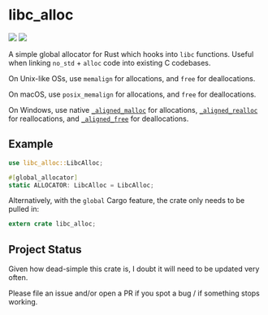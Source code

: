# libc_alloc

[![](http://meritbadge.herokuapp.com/libc_alloc)](https://crates.io/crates/libc_alloc)
[![](https://docs.rs/libc_alloc/badge.svg)](https://docs.rs/libc_alloc)

A simple global allocator for Rust which hooks into `libc` functions.
Useful when linking `no_std` + `alloc` code into existing C codebases.

On Unix-like OSs, use `memalign` for allocations, and `free` for deallocations.

On macOS, use `posix_memalign` for allocations, and `free` for deallocations.

On Windows, use native [`_aligned_malloc`](https://docs.microsoft.com/en-us/cpp/c-runtime-library/reference/aligned-malloc) for allocations, [`_aligned_realloc`](https://docs.microsoft.com/en-us/cpp/c-runtime-library/reference/aligned-realloc) for reallocations, and [`_aligned_free`](https://docs.microsoft.com/en-us/cpp/c-runtime-library/reference/aligned-free) for deallocations.

## Example

```rust
use libc_alloc::LibcAlloc;

#[global_allocator]
static ALLOCATOR: LibcAlloc = LibcAlloc;
```

Alternatively, with the `global` Cargo feature, the crate only needs to be pulled in:

```rust
extern crate libc_alloc;
```

## Project Status

Given how dead-simple this crate is, I doubt it will need to be updated very often.

Please file an issue and/or open a PR if you spot a bug / if something stops working.
